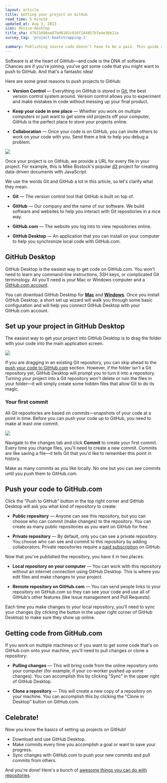 ```yaml
---
layout: article
title: Getting your project on GitHub
read_time: 5 minute
updated_at: Aug 3, 2013
icon: device-desktop
title_sha: 47011690ae87bd6102c016f144857b7e4e3bb11a
survey_tag: 'project-bootstrapping-1'

summary: Publishing source code doesn’t have to be a pain. This guide will walk you through our Mac & Windows applications and how to start sharing your projects with the world (or maybe with no one at all).
---
```

<a id="intro" title="Intro" class="toc-item"></a>
Software is at the heart of GitHub—and code is the DNA of software. Chances are if you're joining, you've got some code that you might want to push to GitHub. And that's a fantastic idea!

Here are some great reasons to push projects to GitHub:

* **Version Control** — Everything on GitHub is stored in <a href="http://git-scm.com" target="_blank">Git</a>, the best version control system around. Version control allows you to  experiment and make mistakes in code without messing up your final product.

* **Keep your code in one place** — Whether you work on multiple computers or just want to get some old projects off your computer, GitHub is the perfect place to store your projects online.

* **Collaboration** — Once your code is on GitHub, you can invite others to work on your code with you. Send them a link to help you debug a problem.

![](http://cl.ly/image/242S260f012S/Image%202013-11-05%20at%202.03.09%20PM.png)

Once your project is on GitHub, we provide a URL for every file in your project. For example, this is Mike Bostock's popular <a href="https://github.com/mbostock/d3" target="_blank">d3</a> project for creating data-driven documents with JavaScript.

We use the words Git and GitHub a lot in this article, so let's clarify what they mean.

* **Git** — The version control tool that GitHub is built on top of.

* **GitHub** — Our company and the name of our software. We build software and websites to help you interact with Git repositories in a nice way.

* **GitHub.com** — The website you log into to view repositories online.

* **GitHub Desktop** — An application that you can install on your computer to help you synchronize local code with GitHub.com.

<a id="desktop" title="GitHub Desktop" class="toc-item"></a>
## GitHub Desktop

GitHub Desktop is the easiest way to get code on GitHub.com. You won't need to learn any command-line instructions, SSH keys, or complicated Git terminology. All you'll need is your Mac or Windows computer and a <a href="https://github.com/join" target="_blank">GitHub.com account</a>.

You can download GitHub Desktop for <strong><a href="http://mac.github.com" target="_blank">Mac</a></strong> and <strong><a href="http://windows.github.com" target="_blank">Windows</a></strong>. Once you install GitHub Desktop, a short set up wizard will walk you through some basic configuration and will help you connect GitHub Desktop with your GitHub.com account.

<a id="setup" title="Set up your project" class="toc-item"></a>
## Set up your project in GitHub Desktop

The easiest way to get your project into GitHub Desktop is to drag the folder with your code into the main application screen.

![](http://cl.ly/image/3H2Q3p2Y3q0s/Image%202013-11-05%20at%202.56.56%20PM.png)

If you are dragging in an existing Git repository, you can skip ahead to the [push your code to GitHub.com](#pushit) section. However, if the folder isn't a Git repository yet, GitHub Desktop will prompt you to turn it into a repository. Turning your project into a Git repository won't delete or ruin the files in your folder—it will simply create some hidden files that allow Git to do its magic.

### Your first commit

All Git repositories are based on *commits*—snapshots of your code at a point in time. Before you can push your code up to GitHub, you need to make at least one commit.

![](http://cl.ly/image/0b353m1V0T3T/Image%202013-11-05%20at%203.11.16%20PM.png)

Navigate to the changes tab and click **Commit** to create your first commit. Every time you change files, you'll need to create a new commit. Commits are like saving a file—it tells Git that you'd like to remember this point in history.

Make as many commits as you like locally. No one but you can see commits until you push them to GitHub.com.

<a id="pushit" title="Push your code" class="toc-item"></a>
## Push your code to GitHub.com

Click the "Push to GitHub" button in the top right corner and GitHub Desktop will ask you what kind of repository to create:

* **Public repository**  — Anyone can see this repository, but you can choose who can commit (make changes) to the repository. You can create as many public repositories as you want on GitHub for free.

* **Private repository** — By default, only you can see a private repository. You choose who can see and commit to this repository by adding collaborators. Private repositories require a <a href="https://github.com/settings/billing" target="_blank">paid subscription</a> on GitHub.

Now that you've published the repository, you have it in two places:

* **Local repository on your computer** — You can work with this repository without an internet connection using GitHub Desktop. This is where you edit files and make changes to your project.

* **Remote repository on GitHub.com** — You can send people links to your repository on GitHub.com so they can see your code and use all of GitHub's other features (like Issue management and Pull Requests).

Each time you make changes to your local repository, you'll need to sync your changes (by clicking the button in the upper right corner of GitHub Desktop) to make sure they show up online.

<a id="pullit" title="Pulling code" class="toc-item"></a>
## Getting code from GitHub.com

If you work on multiple machines or if you want to get some code that's on GitHub.com onto your machine, you'll need to pull changes or clone a repository:

* **Pulling changes** — This will bring code from the online repository onto your computer (for example, if your co-worker pushed up some changes). You can accomplish this by clicking "Sync" in the upper right of GitHub Desktop.

* **Clone a repository** — This will create a new copy of a repository on your machine. You can accomplish this by clicking the "Clone in Desktop" button on GitHub.com.

<a id="celebrate" title="Celebrate!" class="toc-item"></a>
## Celebrate!

Now you know the basics of setting up projects on GitHub!

* Download and use GitHub Desktop.
* Make commits every time you accomplish a goal or want to save your progress.
* Sync changes with GitHub.com to push your new commits and pull commits from others.

And you're done! Here's a bunch of <a href="https://github.com/features" target="_blank">awesome things you can do with repositories</a>.
